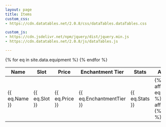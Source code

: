 ```yaml
---
layout: page
title: Items
custom_css:
- https://cdn.datatables.net/2.0.8/css/dataTables.dataTables.css

custom_js:
- https://cdn.jsdelivr.net/npm/jquery/dist/jquery.min.js
- https://cdn.datatables.net/2.0.8/js/dataTables.js

---
```


<script>
	$(document).ready( function () {
		$('#equipment').DataTable({
			paging: false,
			order: [[1, 'asc']]
		});
	});
</script>

<table id="equipment" class="display">
    <thead>
        <tr>
            <th>Name</th>
            <th>Slot</th>
            <th>Price</th>
            <th>Enchantment Tier</th>
			<th>Stats</th>
			<th>Affects</th>
			<th>Forge Components</th>
        </tr>
    </thead>
    <tbody>
		{% for eq in site.data.equipment %}
			<tr>
				<td>{{ eq.Name }}</td>
				<td>{{ eq.Slot }}</td>
				<td>{{ eq.Price }}</td>
				<td>{{ eq.EnchantmentTier }}</td>
				<td>{{ eq.Stats }}</td>
				<td>
					{% for affect in eq.Affects %}
						{{ affect }}<br/>
					{% endfor %}
				</td>
				<td>
					{% for component in eq.ForgeComponents %}
						{{ component }}<br/>
					{% endfor %}
				</td>			</tr>
		{% endfor %}
    </tbody>
</table>